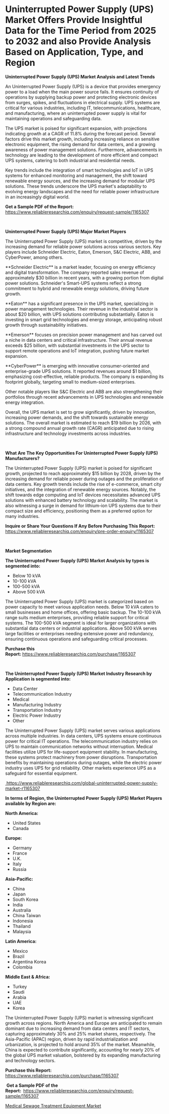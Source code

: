 <p><h1>Uninterrupted Power Supply (UPS) Market Offers Provide Insightful Data for the Time Period from 2025 to 2032 and also Provide Analysis Based on Application, Type, and Region</h1></p><p><strong>Uninterrupted Power Supply (UPS) Market Analysis and Latest Trends</strong></p>
<p><p>An Uninterrupted Power Supply (UPS) is a device that provides emergency power to a load when the main power source fails. It ensures continuity of operations by supplying backup power and protecting electronic devices from surges, spikes, and fluctuations in electrical supply. UPS systems are critical for various industries, including IT, telecommunications, healthcare, and manufacturing, where an uninterrupted power supply is vital for maintaining operations and safeguarding data.</p><p>The UPS market is poised for significant expansion, with projections indicating growth at a CAGR of 11.8% during the forecast period. Several factors drive this market growth, including increasing reliance on sensitive electronic equipment, the rising demand for data centers, and a growing awareness of power management solutions. Furthermore, advancements in technology are leading to the development of more efficient and compact UPS systems, catering to both industrial and residential needs.</p><p>Key trends include the integration of smart technologies and IoT in UPS systems for enhanced monitoring and management, the shift toward renewable energy sources, and the increasing demand for modular UPS solutions. These trends underscore the UPS market's adaptability to evolving energy landscapes and the need for reliable power infrastructure in an increasingly digital world.</p></p>
<p><strong>Get a Sample PDF of the Report:&nbsp;</strong> <a href="https://www.reliableresearchiq.com/enquiry/request-sample/1165307?utm_campaign=3354&utm_medium=2&utm_source=Github&utm_content=ia&utm_term=11042025&utm_id=uninterrupted-power-supply-ups">https://www.reliableresearchiq.com/enquiry/request-sample/1165307</a></p>
<p>&nbsp;</p>
<p><strong>Uninterrupted Power Supply (UPS) Major Market Players</strong></p>
<p><p>The Uninterrupted Power Supply (UPS) market is competitive, driven by the increasing demand for reliable power solutions across various sectors. Key players include Schneider Electric, Eaton, Emerson, S&C Electric, ABB, and CyberPower, among others.</p><p>**Schneider Electric** is a market leader, focusing on energy efficiency and digital transformation. The company reported sales revenue of approximately $30 billion in recent years, with a growing portion from digital power solutions. Schneider's Smart-UPS systems reflect a strong commitment to hybrid and renewable energy solutions, driving future growth.</p><p>**Eaton** has a significant presence in the UPS market, specializing in power management technologies. Their revenue in the industrial sector is about $20 billion, with UPS solutions contributing substantially. Eaton is investing in smart grid technologies and energy storage, anticipating robust growth through sustainability initiatives.</p><p>**Emerson** focuses on precision power management and has carved out a niche in data centers and critical infrastructure. Their annual revenue exceeds $25 billion, with substantial investments in the UPS sector to support remote operations and IoT integration, pushing future market expansion.</p><p>**CyberPower** is emerging with innovative consumer-oriented and enterprise-grade UPS solutions. It reported revenues around $1 billion, emphasizing cost-effective, reliable products. The company is expanding its footprint globally, targeting small to medium-sized enterprises.</p><p>Other notable players like S&C Electric and ABB are also strengthening their portfolios through recent advancements in UPS technologies and renewable energy integration.</p><p>Overall, the UPS market is set to grow significantly, driven by innovation, increasing power demands, and the shift towards sustainable energy solutions. The overall market is estimated to reach $19 billion by 2026, with a strong compound annual growth rate (CAGR) anticipated due to rising infrastructure and technology investments across industries.</p></p>
<p>&nbsp;</p>
<p><strong>What Are The Key Opportunities For Uninterrupted Power Supply (UPS) Manufacturers?</strong></p>
<p><p>The Uninterrupted Power Supply (UPS) market is poised for significant growth, projected to reach approximately $15 billion by 2028, driven by the increasing demand for reliable power during outages and the proliferation of data centers. Key growth trends include the rise of e-commerce, smart city initiatives, and the integration of renewable energy sources. Notably, the shift towards edge computing and IoT devices necessitates advanced UPS solutions with enhanced battery technology and scalability. The market is also witnessing a surge in demand for lithium-ion UPS systems due to their compact size and efficiency, positioning them as a preferred option for many industries.</p></p>
<p><strong>Inquire or Share Your Questions If Any Before Purchasing This Report:</strong> <a href="https://www.reliableresearchiq.com/enquiry/pre-order-enquiry/1165307?utm_campaign=3354&utm_medium=2&utm_source=Github&utm_content=ia&utm_term=11042025&utm_id=uninterrupted-power-supply-ups">https://www.reliableresearchiq.com/enquiry/pre-order-enquiry/1165307</a></p>
<p>&nbsp;</p>
<p><strong>Market Segmentation</strong></p>
<p><strong>The Uninterrupted Power Supply (UPS) Market Analysis by types is segmented into:</strong></p>
<p><ul><li>Below 10 kVA</li><li>10-100 kVA</li><li>100-500 kVA</li><li>Above 500 kVA</li></ul></p>
<p><p>The Uninterrupted Power Supply (UPS) market is categorized based on power capacity to meet various application needs. Below 10 kVA caters to small businesses and home offices, offering basic backup. The 10-100 kVA range suits medium enterprises, providing reliable support for critical systems. The 100-500 kVA segment is ideal for larger organizations with substantial data centers or industrial applications. Above 500 kVA serves large facilities or enterprises needing extensive power and redundancy, ensuring continuous operations and safeguarding critical processes.</p></p>
<p><strong>Purchase this Report:&nbsp;</strong><a href="https://www.reliableresearchiq.com/purchase/1165307?utm_campaign=3354&utm_medium=2&utm_source=Github&utm_content=ia&utm_term=11042025&utm_id=uninterrupted-power-supply-ups">https://www.reliableresearchiq.com/purchase/1165307</a></p>
<p>&nbsp;</p>
<p><strong>The Uninterrupted Power Supply (UPS) Market Industry Research by Application is segmented into:</strong></p>
<p><ul><li>Data Center</li><li>Telecommunication Industry</li><li>Medical</li><li>Manufacturing Industry</li><li>Transportation Industry</li><li>Electric Power Industry</li><li>Other</li></ul></p>
<p><p>The Uninterrupted Power Supply (UPS) market serves various applications across multiple industries. In data centers, UPS systems ensure continuous power for critical IT operations. The telecommunication industry relies on UPS to maintain communication networks without interruption. Medical facilities utilize UPS for life-support equipment stability. In manufacturing, these systems protect machinery from power disruptions. Transportation benefits by maintaining operations during outages, while the electric power industry uses UPS for grid reliability. Other markets experience UPS as a safeguard for essential equipment.</p></p>
<p><a href="https://www.reliableresearchiq.com/global-uninterrupted-power-supply-market-r1165307?utm_campaign=3354&utm_medium=2&utm_source=Github&utm_content=ia&utm_term=11042025&utm_id=uninterrupted-power-supply-ups">&nbsp;https://www.reliableresearchiq.com/global-uninterrupted-power-supply-market-r1165307</a></p>
<p><strong>In terms of Region, the Uninterrupted Power Supply (UPS) Market Players available by Region are:</strong></p>
<p>
    <p> <strong> North America: </strong>
        <ul>
            <li>United States</li>
            <li>Canada</li>
        </ul>
        </p> 
    <p> <strong> Europe: </strong>
        <ul>
            <li>Germany</li>
            <li>France</li>
            <li>U.K.</li>
            <li>Italy</li>
            <li>Russia</li>
        </ul>
        </p> 
    <p> <strong> Asia-Pacific: </strong>
        <ul>
            <li>China</li>
            <li>Japan</li>
            <li>South Korea</li>
            <li>India</li>
            <li>Australia</li>
            <li>China Taiwan</li>
            <li>Indonesia</li>
            <li>Thailand</li>
            <li>Malaysia</li>
        </ul>
        </p> 
    <p> <strong> Latin America: </strong>
        <ul>
            <li>Mexico</li>
            <li>Brazil</li>
            <li>Argentina Korea</li>
            <li>Colombia</li>
        </ul>
        </p> 
    <p> <strong> Middle East & Africa: </strong>
        <ul>
            <li>Turkey</li>
            <li>Saudi</li>
            <li>Arabia</li>
            <li>UAE</li>
            <li>Korea</li>
        </ul>
    </p>
    </p>
<p><p>The Uninterrupted Power Supply (UPS) market is witnessing significant growth across regions. North America and Europe are anticipated to remain dominant due to increasing demand from data centers and IT sectors, capturing approximately 30% and 25% market shares, respectively. The Asia-Pacific (APAC) region, driven by rapid industrialization and urbanization, is projected to hold around 35% of the market. Meanwhile, China is expected to contribute significantly, accounting for nearly 20% of the global UPS market valuation, bolstered by its expanding manufacturing and technology sectors.</p></p>
<p><strong>Purchase this Report: </strong><a href="https://www.reliableresearchiq.com/purchase/1165307?utm_campaign=3354&utm_medium=2&utm_source=Github&utm_content=ia&utm_term=11042025&utm_id=uninterrupted-power-supply-ups">https://www.reliableresearchiq.com/purchase/1165307</a></p>
<p>&nbsp;<strong>Get a Sample PDF of the Report:&nbsp;&nbsp;</strong><a href="https://www.reliableresearchiq.com/enquiry/request-sample/1165307?utm_campaign=3354&utm_medium=2&utm_source=Github&utm_content=ia&utm_term=11042025&utm_id=uninterrupted-power-supply-ups">https://www.reliableresearchiq.com/enquiry/request-sample/1165307</a></p>
<p><strong></strong></p>
<p><p><a href="https://github.com/madethkijori/Market-Research-Report-List-1/blob/main/medical-sewage-treatment-equipment-market.md?utm_campaign=3354&utm_medium=2&utm_source=Github&utm_content=ia&utm_term=11042025&utm_id=uninterrupted-power-supply-ups">Medical Sewage Treatment Equipment Market</a></p></p>